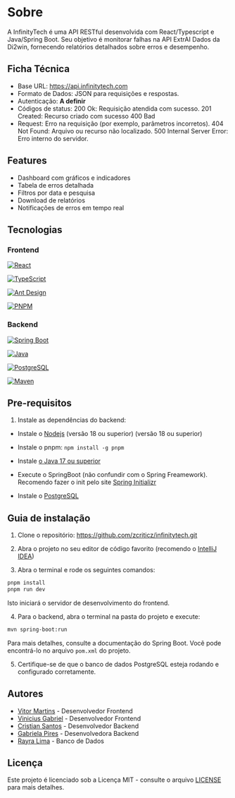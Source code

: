 # Sobre

A InfinityTech é uma API RESTful desenvolvida com React/Typescript e Java/Spring Boot. Seu objetivo é monitorar
falhas na API
ExtrAI Dados da Di2win, fornecendo relatórios detalhados sobre erros e desempenho.

## Ficha Técnica

- Base URL: https://api.infinitytech.com
- Formato de Dados: JSON para requisições e respostas.
- Autenticação: **A definir**
- Códigos de status: 200 Ok: Requisição atendida com sucesso. 201 Created: Recurso criado com sucesso 400 Bad
- Request: Erro na requisição (por exemplo, parâmetros incorretos). 404 Not Found: Arquivo ou recurso não localizado.
  500 Internal Server Error: Erro interno do servidor.

## Features

- Dashboard com gráficos e indicadores
- Tabela de erros detalhada
- Filtros por data e pesquisa
- Download de relatórios
- Notificações de erros em tempo real

## Tecnologias

### Frontend

[![React](https://img.shields.io/badge/React-20232A?style=for-the-badge&logo=react&logoColor=61DAFB)](https://reactjs.org/)

[![TypeScript](https://img.shields.io/badge/TypeScript-007ACC?style=for-the-badge&logo=typescript&logoColor=white)](https://www.typescriptlang.org/)

[![Ant Design](https://img.shields.io/badge/Ant%20Design-0170FE?style=for-the-badge&logo=antdesign&logoColor=white)](https://ant.design/)

[![PNPM](https://img.shields.io/badge/pnpm-22272E?style=for-the-badge&logo=pnpm&logoColor=F69220)](https://pnpm.io/)

### Backend

[![Spring Boot](https://img.shields.io/badge/Spring%20Boot-6DB33F?style=for-the-badge&logo=springboot&logoColor=white)](https://spring.io/projects/spring-boot)

[![Java](https://img.shields.io/badge/Java-ED8B00?style=for-the-badge&logo=java&logoColor=white)](https://www.java.com/)

[![PostgreSQL](https://img.shields.io/badge/PostgreSQL-4169E1?style=for-the-badge&logo=postgresql&logoColor=white)](https://www.postgresql.org/)

[![Maven](https://img.shields.io/badge/Maven-C71A36?style=for-the-badge&logo=apachemaven&logoColor=white)](https://maven.apache.org/)

## Pre-requisitos

1. Instale as dependências do backend:

- Instale o [Nodejs](https://nodejs.org/pt) (versão 18 ou superior) (versão 18 ou superior)
- Instale o pnpm: `npm install -g pnpm`
- Instale [o Java 17 ou superior](https://www.oracle.com/java/technologies/javase-jdk17-downloads.html)
- Execute o SpringBoot (não confundir com o Spring Freamework). Recomendo fazer o init pelo
  site [Spring Initializr](https://start.spring.io/)

- Instale o [PostgreSQL](https://www.postgresql.org/download/)

## Guia de instalação

1. Clone o repositório: https://github.com/zcriticz/infinitytech.git

2. Abra o projeto no seu editor de código favorito (recomendo
   o [IntelliJ IDEA](https://www.jetbrains.com/idea/download/))

3. Abra o terminal e rode os seguintes comandos:

```bash
pnpm install
pnpm run dev
```

Isto iniciará o servidor de desenvolvimento do frontend.

4. Para o backend, abra o terminal na pasta do projeto e execute:

```bash
mvn spring-boot:run
```

Para mais detalhes, consulte a documentação do Spring Boot. Vocẽ pode encontrá-lo no arquivo `pom.xml` do projeto.

5. Certifique-se de que o banco de dados PostgreSQL esteja rodando e configurado corretamente.

## Autores

- [Vitor Martins](https://github.com/VitorMarins) - Desenvolvedor Frontend
- [Vinicius Gabriel](https://github.com/viniciusgss) - Desenvolvedor Frontend
- [Cristian Santos](https://github.com/zcriticz) - Desenvolvedor Backend
- [Gabriela Pires](https://github.com/Gabipsn11) - Desenvolvedora Backend
- [Rayra Lima](https://github.com/Rayralima) - Banco de Dados

## Licença
Este projeto é licenciado sob a Licença MIT - consulte o arquivo [LICENSE](LICENSE) para mais detalhes.

